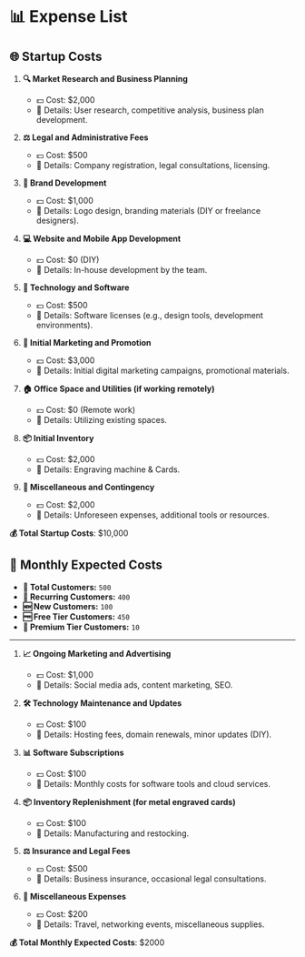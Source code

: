 # 📊 Expense List

## 🌐 Startup Costs

1. **🔍 Market Research and Business Planning**
   - 💵 Cost: $2,000
   - 📝 Details: User research, competitive analysis, business plan development.

2. **⚖️ Legal and Administrative Fees**
   - 💵 Cost: $500
   - 📝 Details: Company registration, legal consultations, licensing.

3. **🎨 Brand Development**
   - 💵 Cost: $1,000
   - 📝 Details: Logo design, branding materials (DIY or freelance designers).

4. **💻 Website and Mobile App Development**
   - 💵 Cost: $0 (DIY)
   - 📝 Details: In-house development by the team.

5. **🔧 Technology and Software**
   - 💵 Cost: $500
   - 📝 Details: Software licenses (e.g., design tools, development environments).

6. **📣 Initial Marketing and Promotion**
   - 💵 Cost: $3,000
   - 📝 Details: Initial digital marketing campaigns, promotional materials.

7. **🏠 Office Space and Utilities (if working remotely)**
   - 💵 Cost: $0 (Remote work)
   - 📝 Details: Utilizing existing spaces.

8. **📦 Initial Inventory**
   - 💵 Cost: $2,000
   - 📝 Details: Engraving machine & Cards.

9. **🔮 Miscellaneous and Contingency**
   - 💵 Cost: $2,000
   - 📝 Details: Unforeseen expenses, additional tools or resources.

**💰 Total Startup Costs**: $10,000

## 💸 Monthly Expected Costs

- **👥 Total Customers:** `500`
- **🔁 Recurring Customers:** `400`
- **🆕 New Customers:** `100`
- **🆓 Free Tier Customers:** `450`
- **💎 Premium Tier Customers:** `10`

---

1. **📈 Ongoing Marketing and Advertising**
   - 💵 Cost: $1,000
   - 📝 Details: Social media ads, content marketing, SEO.

2. **🛠️ Technology Maintenance and Updates**
   - 💵 Cost: $100
   - 📝 Details: Hosting fees, domain renewals, minor updates (DIY).

3. **📊 Software Subscriptions**
   - 💵 Cost: $100
   - 📝 Details: Monthly costs for software tools and cloud services.

4. **📦 Inventory Replenishment (for metal engraved cards)**
   - 💵 Cost: $100
   - 📝 Details: Manufacturing and restocking.

5. **⚖️ Insurance and Legal Fees**
   - 💵 Cost: $500
   - 📝 Details: Business insurance, occasional legal consultations.

6. **🧳 Miscellaneous Expenses**
   - 💵 Cost: $200
   - 📝 Details: Travel, networking events, miscellaneous supplies.

**💰 Total Monthly Expected Costs**: $2000
